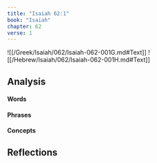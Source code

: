```yaml
---
title: "Isaiah 62:1"
book: "Isaiah"
chapter: 62
verse: 1
---
```

![[/Greek/Isaiah/062/Isaiah-062-001G.md#Text]]
![[/Hebrew/Isaiah/062/Isaiah-062-001H.md#Text]]

## Analysis

#### Words

#### Phrases

#### Concepts

## Reflections
